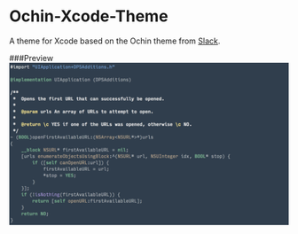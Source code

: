 # Ochin-Xcode-Theme
A theme for Xcode based on the Ochin theme from [Slack](https://slack.com).

###Preview
![Preview](https://github.com/ebaker355/Ochin-Xcode-Theme/blob/master/Preview.png)
